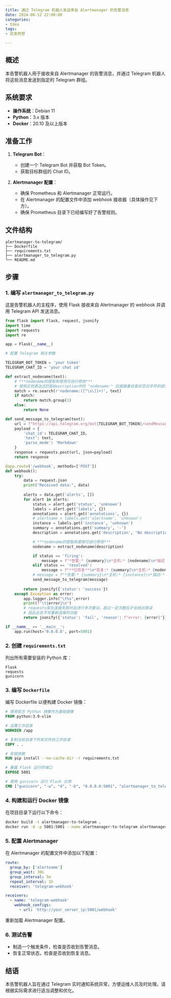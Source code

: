 ```yaml
---
title: 通过 Telegram 机器人发送来自 Alertmanager 的告警消息
date: 2024-06-12 22:00:00
categories:
- Idea
tags:
- 突发奇想

---
```


## 概述

本告警机器人用于接收来自 Alertmanager 的告警消息，并通过 Telegram 机器人将这些消息发送到指定的 Telegram 群组。

## 系统要求

- **操作系统**：Debian 11
- **Python**：3.x 版本
- **Docker**：20.10 及以上版本

## 准备工作

1. **Telegram Bot**：
   - 创建一个 Telegram Bot 并获取 Bot Token。
   - 获取目标群组的 Chat ID。

2. **Alertmanager 配置**：
   - 确保 Prometheus 和 Alertmanager 正常运行。
   - 在 Alertmanager 的配置文件中添加 webhook 接收器（具体操作见下方）。
   - 确保 Prometheus 目录下已经编写好了告警规则。

## 文件结构

```
alertmanager-to-telegram/
├── Dockerfile
├── requirements.txt
├── alertmanager_to_telegram.py
└── README.md
```

## 步骤

### 1. 编写 `alertmanager_to_telegram.py`

这是告警机器人的主程序，使用 Flask 接收来自 Alertmanager 的 webhook 并调用 Telegram API 发送消息。

```python
from flask import Flask, request, jsonify
import time
import requests
import re

app = Flask(__name__)

# 配置 Telegram 相关参数

TELEGRAM_BOT_TOKEN = 'your token'
TELEGRAM_CHAT_ID = 'your chat id'

def extract_nodename(text):
    # ***nodename的提取和使用可自行修改***
    # 使用正则表达式匹配description中的 "nodename:" 后面跟着任意非空白字符的部分
    match = re.search(r'nodename:([^\s\]]+)', text)
    if match:
        return match.group(1)
    else:
        return None

def send_message_to_telegram(text):
    url = f"https://api.telegram.org/bot{TELEGRAM_BOT_TOKEN}/sendMessage"
    payload = {
        'chat_id': TELEGRAM_CHAT_ID,
        'text': text,
        'parse_mode': 'Markdown'
    }
    response = requests.post(url, json=payload)
    return response

@app.route('/webhook', methods=['POST'])
def webhook():
    try:
        data = request.json
        print("Received data:", data)
    
        alerts = data.get('alerts', [])
        for alert in alerts:
            status = alert.get('status', 'unknown')
            labels = alert.get('labels', {})
            annotations = alert.get('annotations', {})
            # alertname = labels.get('alertname', 'unknown')
            instance = labels.get('instance', 'unknown')
            summary = annotations.get('summary', '-')
            description = annotations.get('description', 'No description')

            # ***nodename的提取和使用可自行修改***
            nodename = extract_nodename(description)

            if status == 'firing':
                message = f"*告警:* {summary}\n*主机:* {nodename}\n*描述:* {description}"
            elif status == 'resolved':
                message = f"**已恢复**\n*恢复:* {summary}\n*主机:* {nodename}\n*描述:* {description}"
            # message = f"*告警:* {summary}\n*主机:* {instance}\n*描述:* {description}"
            send_message_to_telegram(message)
    
        return jsonify({'status': 'success'})
    except Exception as error:
        app.logger.info("\t%s",error)
        print(f"\t{error}\n")
        # requests库在连接失败时会进行多次重试，超过一定次数后才会抛出错误
        # 因此此处不写重新连接的功能
        return jsonify({'status': 'fail', 'reason': f"error: {error}"})

if __name__ == '__main__':
    app.run(host='0.0.0.0', port=5001)
```

### 2. 创建 `requirements.txt`

列出所有需要安装的 Python 库：

```
Flask
requests
gunicorn
```

### 3. 编写 `Dockerfile`

编写 Dockerfile 以便构建 Docker 镜像：

```Dockerfile
# 使用官方 Python 镜像作为基础镜像
FROM python:3.9-slim

# 设置工作目录
WORKDIR /app

# 复制当前目录下所有文件到工作目录
COPY . .

# 安装依赖
RUN pip install --no-cache-dir -r requirements.txt

# 暴露 Flask 运行的端口
EXPOSE 5001

# 使用 gunicorn 运行 Flask 应用
CMD ["gunicorn", "-w", "4", "-b", "0.0.0.0:5001", "alertmanager_to_telegram:app"]
```

### 4. 构建和运行 Docker 镜像

在项目目录下运行以下命令：

```bash
docker build -t alertmanager-to-telegram .
docker run -d -p 5001:5001 --name alertmanager-to-telegram alertmanager-to-telegram
```

### 5. 配置 Alertmanager

在 Alertmanager 的配置文件中添加以下配置：

```yaml
route:
  group_by: ['alertname']
  group_wait: 30s
  group_interval: 5m
  repeat_interval: 1h
  receiver: 'telegram-webhook'

receivers:
  - name: 'telegram-webhook'
    webhook_configs:
      - url: 'http://your_server_ip:5001/webhook'
```

重新加载 Alertmanager 配置。

### 6. 测试告警

- 制造一个触发条件，检查是否收到告警消息。
- 恢复正常状态，检查是否收到恢复消息。

## 结语

本告警机器人旨在通过 Telegram 实时通知系统异常，方便运维人员及时处理。请根据实际需求进行适当调整和优化。